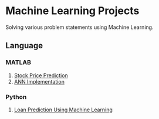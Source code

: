 # Machine Learning Projects

Solving various problem statements using Machine Learning.

## Language

### MATLAB
1. [Stock Price Prediction](./Stock_Price_Prediction_MATLAB)
2. [ANN Implementation](./ANN_Implementation_MATLAB)
   
### Python
1. [Loan Prediction Using Machine Learning](./Loan_Prediction_Python)
